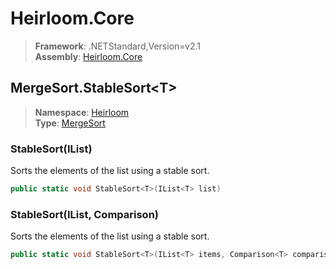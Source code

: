 # Heirloom.Core

> **Framework**: .NETStandard,Version=v2.1  
> **Assembly**: [Heirloom.Core][0]  

## MergeSort.StableSort\<T>

> **Namespace**: [Heirloom][0]  
> **Type**: [MergeSort][1]  

### StableSort<T>(IList<T>)

Sorts the elements of the list using a stable sort.

```cs
public static void StableSort<T>(IList<T> list)
```

### StableSort<T>(IList<T>, Comparison<T>)

Sorts the elements of the list using a stable sort.

```cs
public static void StableSort<T>(IList<T> items, Comparison<T> comparison)
```

[0]: ../../../Heirloom.Core.md
[1]: ../MergeSort.md
